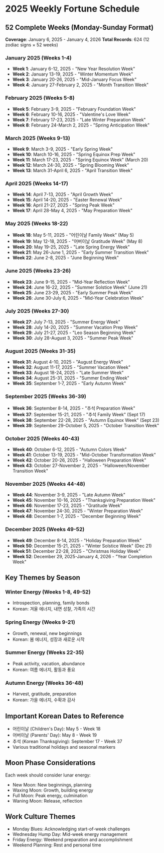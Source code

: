 # 2025 Weekly Fortune Schedule
## 52 Complete Weeks (Monday-Sunday Format)

**Coverage**: January 6, 2025 - January 4, 2026
**Total Records**: 624 (12 zodiac signs × 52 weeks)

### January 2025 (Weeks 1-4)
- **Week 1**: January 6-12, 2025 - "New Year Resolution Week"
- **Week 2**: January 13-19, 2025 - "Winter Momentum Week" 
- **Week 3**: January 20-26, 2025 - "Mid-January Focus Week"
- **Week 4**: January 27-February 2, 2025 - "Month Transition Week"

### February 2025 (Weeks 5-8)
- **Week 5**: February 3-9, 2025 - "February Foundation Week"
- **Week 6**: February 10-16, 2025 - "Valentine's Love Week"
- **Week 7**: February 17-23, 2025 - "Late Winter Preparation Week"
- **Week 8**: February 24-March 2, 2025 - "Spring Anticipation Week"

### March 2025 (Weeks 9-13)
- **Week 9**: March 3-9, 2025 - "Early Spring Week"
- **Week 10**: March 10-16, 2025 - "Spring Equinox Prep Week"
- **Week 11**: March 17-23, 2025 - "Spring Equinox Week" (March 20)
- **Week 12**: March 24-30, 2025 - "Spring Blooming Week"
- **Week 13**: March 31-April 6, 2025 - "April Transition Week"

### April 2025 (Weeks 14-17)
- **Week 14**: April 7-13, 2025 - "April Growth Week"
- **Week 15**: April 14-20, 2025 - "Easter Renewal Week"
- **Week 16**: April 21-27, 2025 - "Spring Peak Week"
- **Week 17**: April 28-May 4, 2025 - "May Preparation Week"

### May 2025 (Weeks 18-22)
- **Week 18**: May 5-11, 2025 - "어린이날 Family Week" (May 5)
- **Week 19**: May 12-18, 2025 - "어버이날 Gratitude Week" (May 8)
- **Week 20**: May 19-25, 2025 - "Late Spring Energy Week"
- **Week 21**: May 26-June 1, 2025 - "Early Summer Transition Week"
- **Week 22**: June 2-8, 2025 - "June Beginning Week"

### June 2025 (Weeks 23-26)
- **Week 23**: June 9-15, 2025 - "Mid-Year Reflection Week"
- **Week 24**: June 16-22, 2025 - "Summer Solstice Week" (June 21)
- **Week 25**: June 23-29, 2025 - "Early Summer Peak Week"
- **Week 26**: June 30-July 6, 2025 - "Mid-Year Celebration Week"

### July 2025 (Weeks 27-30)
- **Week 27**: July 7-13, 2025 - "Summer Energy Week"
- **Week 28**: July 14-20, 2025 - "Summer Vacation Prep Week"
- **Week 29**: July 21-27, 2025 - "Leo Season Beginning Week"
- **Week 30**: July 28-August 3, 2025 - "Summer Peak Week"

### August 2025 (Weeks 31-35)
- **Week 31**: August 4-10, 2025 - "August Energy Week"
- **Week 32**: August 11-17, 2025 - "Summer Vacation Week"
- **Week 33**: August 18-24, 2025 - "Late Summer Week"
- **Week 34**: August 25-31, 2025 - "Summer Ending Week"
- **Week 35**: September 1-7, 2025 - "Early Autumn Week"

### September 2025 (Weeks 36-39)
- **Week 36**: September 8-14, 2025 - "추석 Preparation Week"
- **Week 37**: September 15-21, 2025 - "추석 Family Week" (Sept 17)
- **Week 38**: September 22-28, 2025 - "Autumn Equinox Week" (Sept 23)
- **Week 39**: September 29-October 5, 2025 - "October Transition Week"

### October 2025 (Weeks 40-43)
- **Week 40**: October 6-12, 2025 - "Autumn Colors Week"
- **Week 41**: October 13-19, 2025 - "Mid-October Transformation Week"
- **Week 42**: October 20-26, 2025 - "Halloween Preparation Week"
- **Week 43**: October 27-November 2, 2025 - "Halloween/November Transition Week"

### November 2025 (Weeks 44-48)
- **Week 44**: November 3-9, 2025 - "Late Autumn Week"
- **Week 45**: November 10-16, 2025 - "Thanksgiving Preparation Week"
- **Week 46**: November 17-23, 2025 - "Gratitude Week"
- **Week 47**: November 24-30, 2025 - "Winter Preparation Week"
- **Week 48**: December 1-7, 2025 - "December Beginning Week"

### December 2025 (Weeks 49-52)
- **Week 49**: December 8-14, 2025 - "Holiday Preparation Week"
- **Week 50**: December 15-21, 2025 - "Winter Solstice Week" (Dec 21)
- **Week 51**: December 22-28, 2025 - "Christmas Holiday Week"
- **Week 52**: December 29, 2025-January 4, 2026 - "Year Completion Week"

## Key Themes by Season

### Winter Energy (Weeks 1-8, 49-52)
- Introspection, planning, family bonds
- Korean: 겨울 에너지, 내면 성찰, 가족의 시간

### Spring Energy (Weeks 9-21)  
- Growth, renewal, new beginnings
- Korean: 봄 에너지, 성장과 새로운 시작

### Summer Energy (Weeks 22-35)
- Peak activity, vacation, abundance  
- Korean: 여름 에너지, 활동과 풍요

### Autumn Energy (Weeks 36-48)
- Harvest, gratitude, preparation
- Korean: 가을 에너지, 수확과 감사

## Important Korean Dates to Reference
- 어린이날 (Children's Day): May 5 - Week 18
- 어버이날 (Parents' Day): May 8 - Week 19  
- 추석 (Korean Thanksgiving): September 17 - Week 37
- Various traditional holidays and seasonal markers

## Moon Phase Considerations
Each week should consider lunar energy:
- New Moon: New beginnings, planning
- Waxing Moon: Growth, building energy
- Full Moon: Peak energy, culmination
- Waning Moon: Release, reflection

## Work Culture Themes
- Monday Blues: Acknowledging start-of-week challenges
- Wednesday Hump Day: Mid-week energy management
- Friday Energy: Weekend preparation and accomplishment
- Weekend Planning: Rest and personal time